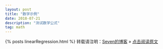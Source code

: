 ```yaml
---
layout: post
title: "数学示例"
date: 2018-07-21 
description: "测试数学公式"
tag: math
---   
```


{% posts linearRegression.html %}
转载请注明：[Seven的博客](http://seven.github.io) » [点击阅读原文](https://sevenold.github.io/2016/06/Develop_Tool/)
